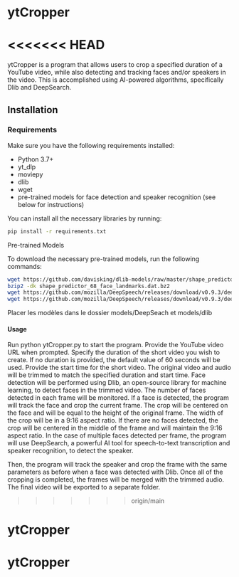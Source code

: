 # ytCropper
<<<<<<< HEAD
=======

ytCropper is a program that allows users to crop a specified duration of a YouTube video, while also detecting and tracking faces and/or speakers in the video. This is accomplished using AI-powered algorithms, specifically Dlib and DeepSearch.

## Installation

### Requirements

Make sure you have the following requirements installed:

- Python 3.7+
- yt_dlp
- moviepy
- dlib
- wget
- pre-trained models for face detection and speaker recognition (see below for instructions)

You can install all the necessary libraries by running:

```bash
pip install -r requirements.txt
```

Pre-trained Models

To download the necessary pre-trained models, run the following commands:

```bash
wget https://github.com/davisking/dlib-models/raw/master/shape_predictor_68_face_landmarks.dat.bz2
bzip2 -dk shape_predictor_68_face_landmarks.dat.bz2
wget https://github.com/mozilla/DeepSpeech/releases/download/v0.9.3/deepspeech-0.9.3-models.pbmm
wget https://github.com/mozilla/DeepSpeech/releases/download/v0.9.3/deepspeech-0.9.3-models.scorer
```

Placer les modèles dans le dossier models/DeepSeach et models/dlib


#### Usage
Run python ytCropper.py to start the program.
Provide the YouTube video URL when prompted.
Specify the duration of the short video you wish to create. If no duration is provided, the default value of 60 seconds will be used.
Provide the start time for the short video.
The original video and audio will be trimmed to match the specified duration and start time.
Face detection will be performed using Dlib, an open-source library for machine learning, to detect faces in the trimmed video. The number of faces detected in each frame will be monitored.
If a face is detected, the program will track the face and crop the current frame. The crop will be centered on the face and will be equal to the height of the original frame. The width of the crop will be in a 9:16 aspect ratio. If there are no faces detected, the crop will be centered in the middle of the frame and will maintain the 9:16 aspect ratio.
In the case of multiple faces detected per frame, the program will use DeepSearch, a powerful AI tool for speech-to-text transcription and speaker recognition, to detect the speaker. 

Then, the program will track the speaker and crop the frame with the same parameters as before when a face was detected with Dlib.
Once all of the cropping is completed, the frames will be merged with the trimmed audio.
The final video will be exported to a separate folder.
>>>>>>> origin/main
# ytCropper
# ytCropper
